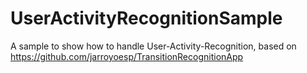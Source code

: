 # UserActivityRecognitionSample
A sample to show how to handle User-Activity-Recognition, based on https://github.com/jarroyoesp/TransitionRecognitionApp

